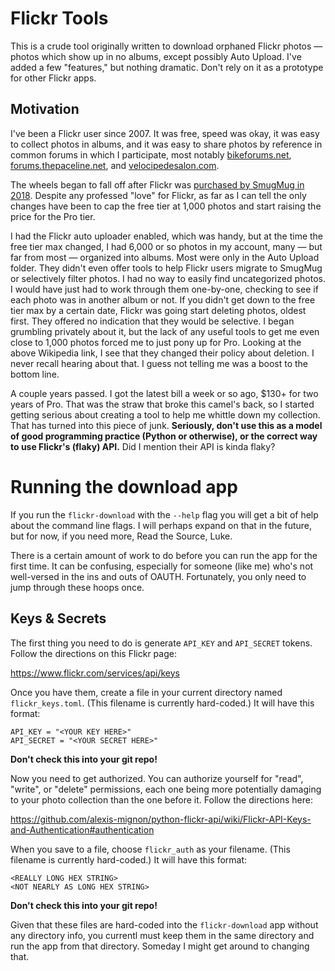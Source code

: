 # Flickr Tools #

This is a crude tool originally written to download orphaned Flickr
photos — photos which show up in no albums, except possibly Auto
Upload.  I've added a few "features," but nothing dramatic.  Don't
rely on it as a prototype for other Flickr apps.

## Motivation ##

I've been a Flickr user since 2007. It was free, speed was okay, it
was easy to collect photos in albums, and it was easy to share photos
by reference in common forums in which I participate, most notably
[bikeforums.net](bikeforums.net),
[forums.thepaceline.net](forums.thepaceline.net), and
[velocipedesalon.com](velocipedesalon.com).

The wheels began to fall off after Flickr was [purchased by SmugMug in
2018](https://en.wikipedia.org/wiki/Flickr).  Despite any professed
"love" for Flickr, as far as I can tell the only changes have been to
cap the free tier at 1,000 photos and start raising the price for the
Pro tier.

I had the Flickr auto uploader enabled, which was handy, but at the
time the free tier max changed, I had 6,000 or so photos in my
account, many — but far from most — organized into albums.  Most were
only in the Auto Upload folder.  They didn't even offer tools to help
Flickr users migrate to SmugMug or selectively filter photos.  I had
no way to easily find uncategorized photos.  I would have just had to
work through them one-by-one, checking to see if each photo was in
another album or not.  If you didn't get down to the free tier max by
a certain date, Flickr was going start deleting photos, oldest first.
They offered no indication that they would be selective.  I began
grumbling privately about it, but the lack of any useful tools to get
me even close to 1,000 photos forced me to just pony up for Pro.
Looking at the above Wikipedia link, I see that they changed their
policy about deletion.  I never recall hearing about that.  I guess
not telling me was a boost to the bottom line.

A couple years passed.  I got the latest bill a week or so ago, $130+
for two years of Pro.  That was the straw that broke this camel's
back, so I started getting serious about creating a tool to help me
whittle down my collection.  That has turned into this piece of junk.
**Seriously, don't use this as a model of good programming practice
(Python or otherwise), or the correct way to use Flickr's (flaky)
API.** Did I mention their API is kinda flaky?

# Running the download app #

If you run the `flickr-download` with the `--help` flag you will get a
bit of help about the command line flags. I will perhaps expand on
that in the future, but for now, if you need more, Read the Source,
Luke.

There is a certain amount of work to do before you can run the app for
the first time. It can be confusing, especially for someone (like me)
who's not well-versed in the ins and outs of OAUTH.  Fortunately, you
only need to jump through these hoops once.

## Keys & Secrets ##

The first thing you need to do is generate `API_KEY` and `API_SECRET`
tokens.  Follow the directions on this Flickr page:

https://www.flickr.com/services/api/keys

Once you have them, create a file in your current directory named
`flickr_keys.toml`.  (This filename is currently hard-coded.)  It will
have this format:

```
API_KEY = "<YOUR KEY HERE>"
API_SECRET = "<YOUR SECRET HERE>"
```

**Don't check this into your git repo!**

Now you need to get authorized.  You can authorize yourself for
"read", "write", or "delete" permissions, each one being more
potentially damaging to your photo collection than the one before it.
Follow the directions here:

https://github.com/alexis-mignon/python-flickr-api/wiki/Flickr-API-Keys-and-Authentication#authentication

When you save to a file, choose `flickr_auth` as your filename. (This
filename is currently hard-coded.) It will have this format:

```
<REALLY LONG HEX STRING>
<NOT NEARLY AS LONG HEX STRING>
```

**Don't check this into your git repo!**

Given that these files are hard-coded into the `flickr-download` app
without any directory info, you currentl must keep them in the same
directory and run the app from that directory.  Someday I might get
around to changing that.
